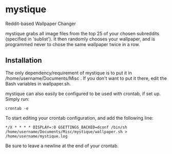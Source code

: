 mystique
========

Reddit-based Wallpaper Changer

mystique grabs all image files from the top 25 of your chosen subreddits (specified in 'sublist'). It then randomly chooses your wallpaper, and is programmed never to chose the same wallpaper twice in a row.

Installation
-----------

The only dependency/requirement of mystique is to put it in /home/username/Documents/Misc . If you don't want to put it there, edit the Bash variables in wallpaper.sh.

mystique can also easily be configured to be used with crontab, if set up. Simply run:

    crontab -e

To start editing your crontab configuration, and add the following line:

    */X * * * * DISPLAY=:0 GSETTINGS_BACKED=dconf /bin/sh /home/username/Documents/Misc/mystique/wallpaper.sh > /home/username/mystique.log

Be sure to leave a newline at the end of your crontab.
